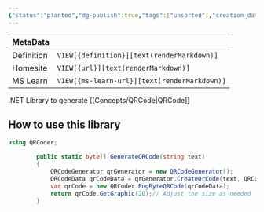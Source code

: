 ```yaml
---
{"status":"planted","dg-publish":true,"tags":["unsorted"],"creation_date":"2024-05-08 23:11","definition":"undefined","ms-learn-url":"undefined","url":"undefined","aliases":null,"permalink":"/unsorted/qr-coder/","dgPassFrontmatter":true}
---
```



| MetaData   |                                              |
| ---------- | -------------------------------------------- |
| Definition | `VIEW[{definition}][text(renderMarkdown)]`   |
| Homesite   | `VIEW[{url}][text(renderMarkdown)]`          |
| MS Learn   | `VIEW[{ms-learn-url}][text(renderMarkdown)]` |

.NET Library to generate [[Concepts/QRCode\|QRCode]]

## How to use this library

```csharp
using QRCoder;

        public static byte[] GenerateQRCode(string text)
        {
            QRCodeGenerator qrGenerator = new QRCodeGenerator();
            QRCodeData qrCodeData = qrGenerator.CreateQrCode(text, QRCodeGenerator.ECCLevel.Q);
            var qrCode = new QRCoder.PngByteQRCode(qrCodeData);
            return qrCode.GetGraphic(20);// Adjust the size as needed
        }  
```
